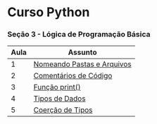 # Curso Python


### Seção 3 - Lógica de Programação Básica

| Aula | Assunto |  
| ---  | ---     |
| 1 | [Nomeando Pastas e Arquivos](./Notes/1-NomeandoPastaseArqvs.md) |
| 2 | [Comentários de Código](./Notes/2-ComentariosdeCodigo.md) |
| 3 | [Função print()](./Notes/3-Funcaoprint.md) |
| 4 | [Tipos de Dados](./Notes/4-TiposdeDados.md) |
| 5 | [Coerção de Tipos](./Notes/5-CoercaodeTipos.md) |

